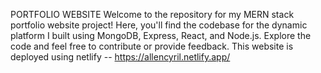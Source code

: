 PORTFOLIO WEBSITE
Welcome to the repository for my MERN stack portfolio website project! Here, you'll find the codebase for the dynamic platform I built using MongoDB, Express, React, and Node.js. Explore the code and feel free to contribute or provide feedback. 
This website is deployed using netlify -- https://allencyril.netlify.app/
